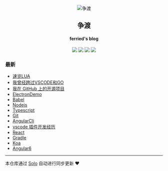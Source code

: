 <p align="center"><img alt="争渡" src="https://s2.ax1x.com/2019/08/19/mlrm34.th.png"></p><h2 align="center">
争渡
</h2>

<h4 align="center">ferried's blog</h4>
<p align="center"><a title="争渡" target="_blank" href="https://github.com/ferried/solo-blog"><img src="https://img.shields.io/github/last-commit/ferried/solo-blog.svg?style=flat-square&color=FF9900"></a>
<a title="GitHub repo size in bytes" target="_blank" href="https://github.com/ferried/solo-blog"><img src="https://img.shields.io/github/repo-size/ferried/solo-blog.svg?style=flat-square"></a>
<a title="Solo Version" target="_blank" href="https://github.com/b3log/solo/releases"><img src="https://img.shields.io/badge/solo-3.6.4-f1e05a.svg?style=flat-square&color=blueviolet"></a>
<a title="Hits" target="_blank" href="https://github.com/b3log/hits"><img src="https://hits.b3log.org/ferried/solo-blog.svg"></a></p>

### 最新

* [速览LUA](http://blog.ferried.cn:8080/articles/2019/09/24/1569304689336.html)
* [我曾经跨过VSCODE和GO](http://blog.ferried.cn:8080/articles/2019/09/11/1568183310422.html)
* [我在 GitHub 上的开源项目](http://blog.ferried.cn:8080/my-github-repos)
* [ElectronDemo](http://blog.ferried.cn:8080/articles/2019/08/19/1566178789711.html)
* [Babel](http://blog.ferried.cn:8080/articles/2019/08/19/1566178740285.html)
* [Nodejs](http://blog.ferried.cn:8080/articles/2019/08/19/1566178571707.html)
* [Typescript](http://blog.ferried.cn:8080/articles/2019/08/19/1566178523818.html)
* [Git](http://blog.ferried.cn:8080/articles/2019/08/19/1566178402477.html)
* [AngularCli](http://blog.ferried.cn:8080/articles/2019/08/19/1566177948951.html)
* [vscode 插件开发经历](http://blog.ferried.cn:8080/articles/2019/08/19/1566177776340.html)
* [React](http://blog.ferried.cn:8080/articles/2019/08/19/1566177016645.html)
* [Gradle](http://blog.ferried.cn:8080/articles/2019/08/19/1566176857184.html)
* [Koa](http://blog.ferried.cn:8080/articles/2019/08/19/1566176781560.html)
* [Angular6](http://blog.ferried.cn:8080/articles/2019/08/19/1566176660956.html)



---

本仓库通过 [Solo](https://github.com/b3log/solo) 自动进行同步更新 ❤️ 
